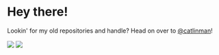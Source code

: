 # Hey there! #

Lookin' for my old repositories and handle? Head on over to [@catlinman](https://github.com/catlinman)!
<!-- <img align="center" src="https://github-readme-stats.vercel.app/api?username=zealsprince&include_all_commits=true"> -->
<img align="center" src="https://github-readme-stats.vercel.app/api/top-langs/?username=zealsprince&layout=compact&langs_count=10&card_width=445">
<img align="center" src="https://komarev.com/ghpvc/?username=zealsprince&style=flat-square&label&label=Profile+Views">
